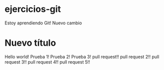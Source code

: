 # ejercicios-git

Estoy aprendiendo Git!
Nuevo cambio

# Nuevo título

Hello world!
Prueba 1!
Prueba 2!
Prueba 3!
pull request!!
pull request 2!!
pull request 3!!
pull request 4!!
pull request 5!!
